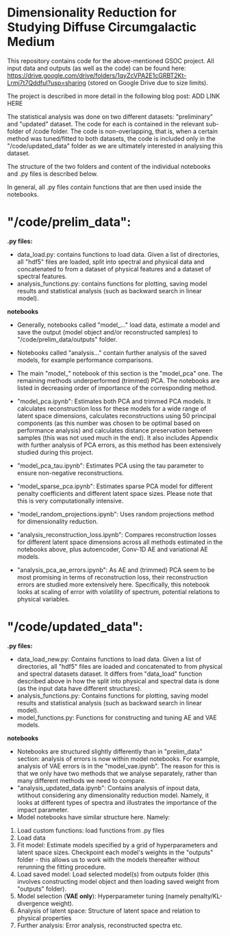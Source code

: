 # Dimensionality Reduction for Studying Diffuse Circumgalactic Medium

This repository contains code for the above-mentioned GSOC project. All input data and outputs (as well as the code) can be found here: https://drive.google.com/drive/folders/1qyZcVPA2E1cGRBT2Kt-Lrmj7t7QddfuI?usp=sharing (stored on Google Drive due to size limits).

The project is described in more detail in the following blog post: ADD LINK HERE

The statistical analysis was done on two different datasets: "preliminary" and "updated" dataset. The code for each is contained in the relevant sub-folder of /code folder. The code is non-overlapping, that is, when a certain method was tuned/fitted to both datasets, the code is included only in the "/code/updated_data" folder as we are ultimately interested in analysing this dataset.

The structure of the two folders and content of the individual notebooks and .py files is described below.

In general, all .py files contain functions that are then used inside the notebooks.

# "/code/prelim_data":

**.py files:**
  - data_load.py: contains functions to load data. Given a list of directories, all "hdf5" files are loaded, split into spectral and physical data and concatenated to from a dataset of physical features and a dataset of spectral features.
  - analysis_functions.py: contains functions for plotting, saving model results and statistical analysis (such as backward search in linear model).

**notebooks**

- Generally, notebooks called "model_..." load data, estimate a model and save the output (model object and/or reconstructed samples) to "/code/prelim_data/outputs" folder.
- Notebooks called "analysis..." contain further analysis of the saved models, for example performance comparisons.

- The main "model_" notebook of this section is the "model_pca" one. The remaining methods underperformed (trimmed) PCA. The notebooks are listed in decreasing order of importance of the corresponding method.
- "model_pca.ipynb": Estimates both PCA and trimmed PCA models. It calculates reconstruction loss for these models for a wide range of latent space dimensions, calculates reconstructions using 50 principal components (as this number was chosen to be optimal based on performance analysis) and calculates distance preservation between samples (this was not used much in the end). It also includes Appendix with further analysis of PCA errors, as this method has been extensively studied during this project. 
- "model_pca_tau.ipynb": Estimates PCA using the tau parameter to ensure non-negative reconstructions.
- "model_sparse_pca.ipynb": Estimates sparse PCA model for different penalty coefficients and different latent space sizes. Please note that this is very computationally intensive.
- "model_random_projections.ipynb": Uses random projections method for dimensionality reduction.

- "analysis_reconstruction_loss.ipynb": Compares reconstruction losses for different latent space dimensions across all methods estimated in the notebooks above, plus autoencoder, Conv-1D AE and variational AE models.
- "analysis_pca_ae_errors.ipynb": As AE and (trimmed) PCA seem to be most promising in terms of reconstruction loss, their reconstruction errors are studied more extensively here. Specifically, this notebook looks at scaling of error with volatility of spectrum, potential relations to physical variables.


# "/code/updated_data":

**.py files:**
  - data_load_new.py: Contains functions to load data. Given a list of directories, all "hdf5" files are loaded and concatenated to from physical and spectral datasets dataset. It differs from "data_load" function described above in how the split into physical and spectral data is done (as the input data have different structures).
  - analysis_functions.py: Contains functions for plotting, saving model results and statistical analysis (such as backward search in linear model).
  - model_functions.py: Functions for constructing and tuning AE and VAE models.  

**notebooks**
  - Notebooks are structured slightly differently than in "prelim_data" section: analysis of errors is now within model notebooks. For example, analysis of VAE errors is in the "model_vae.ipynb". The reason for this is that we only have two methods that we analyse separately, rather than many different methods we need to compare.
  - "analysis_updated_data.ipynb": Contains analysis of inpout data, wtithout considering any dimensionality reduction model. Namely, it looks at different types of spectra and illustrates the importance of the impact parameter.
  - Model notebooks have similar structure here. Namely:
  1. Load custom functions: load functions from .py files
  2. Load data
  3. Fit model: Estimate models specified by a grid of hyperparameters and latent space sizes. Checkpoint each model's weights in the "outputs" folder - this allows us to work with the models thereafter without rerunning the fitting procedure.
  4. Load saved model: Load selected model(s) from outputs folder (this involves constructing model object and then loading saved weight from "outputs" folder).
  5. Model selection (**VAE only**): Hyperparameter tuning (namely penalty/KL-divergence weight).
  6. Analysis of latent space: Structure of latent space and relation to physical properties
  7. Further analysis: Error analysis, reconstructed spectra etc.
